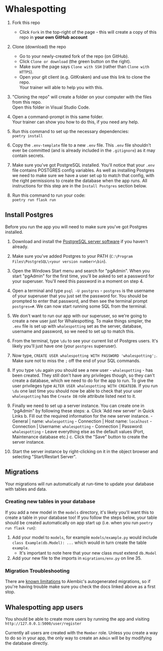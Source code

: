 # Whalespotting

1. Fork this repo
    * Click `Fork` in the top-right of the page - this will create a copy of this repo in **your own GitHub account**

2. Clone (download) the repo
    * Go to your newly-created fork of the repo (on GitHub).
    * Click `Clone or download` (the green button on the right).
    * Make sure the page says `Clone with SSH` (rather than `Clone with HTTPS`).
    * Open your git client (e.g. GitKraken) and use this link to clone the repo.  
    Your trainer will able to help you with this.

3. "Cloning the repo" will create a folder on your computer with the files from this repo.  
Open this folder in Visual Studio Code.

4. Open a command-prompt in this same folder.  
Your trainer can show you how to do this, if you need any help.

5. Run this command to set up the necessary dependencies:  
`poetry install`

6. Copy the `.env-template` file to a new `.env` file. This `.env` file shouldn't ever be committed (and is already included in the `.gitignore`) as it may contain secrets.

7. Make sure you've got PostgreSQL installed. You'll notice that your `.env` file contains POSTGRES config variables. As well as installing Postgres we need to make sure we have a user set up to match that config, with the right permissions to create the database when the app runs. All instructions for this step are in the `Install Postgres` section below. 

8. Run this command to run your code:  
`poetry run flask run`

## Install Postgres

Before you run the app you will need to make sure you've got Postgres installed.

1. Download and install the [PostgreSQL server software](https://www.enterprisedb.com/downloads/postgres-postgresql-downloads) if you haven't already.

2. Make sure you've added Postgres to your PATH (`C:\Program Files\PostgreSQL\<your version number>\bin`).

3. Open the Windows Start menu and search for "pgAdmin". When you start "pgAdmin" for the first time, you'll be asked to set a password for your superuser. You'll need this password in a moment on step 4. 

4. Open a terminal and type `psql -U postgres` - `postgres` is the username of your superuser that you just set the password for. You should be prompted to enter that password, and then see the terminal prompt `postgres=#`. We can now start running some SQL from the terminal.

5. We don't want to run our app with our superuser, so we're going to create a new user just for Whalespotting. To make things simpler, the `.env` file is set up with `whalespotting` set as the server, database, username and password, so we need to set up to match this.

6. From the terminal, type `\du` to see your current list of Postgres users. It's likely you'll just have one (your `postgres` superuser).

7. Now type, `CREATE USER whalespotting WITH PASSWORD 'whalespotting';`. Make sure not to miss the `;` off the end of your SQL commands.

8. If you type `\du` again you should see a new user - `whalespotting` - has been created. They still don't have any privileges though, so they can't create a database, which we need to do for the app to run. To give the user privileges type `ALTER USER whalespotting WITH CREATEDB`. If you run `\du` one last time you should now be able to check that your user `whalespotting` has the `Create DB` role attribute listed next to it.

9. Finally we need to set up a server instance. You can create one in "pgAdmin" by following these steps:
    a. Click 'Add new server' in Quick Links
    b. Fill out the required information for the new server instance.
        - General | name: `whalespotting`
        - Connection | Host name: `localhost`
        - Connection | Username: `whalespotting`
        - Connection | Password: `whalespotting`
        - Leave everything else as the default values (Port, Maintenance database etc.)
    c. Click the "Save" button to create the server instance.

10. Start the server instance by right-clicking on it in the object browser and selecting "Start/Restart Server".

## Migrations

Your migrations will run automatically at run-time to update your database with tables and data.

### Creating new tables in your database

If you add a new model in the `models` directory, it's likely you'll want this to create a table in your database too! If you follow the steps below, your table should be created automatically on app start up (i.e. when you run `poetry run flask run`):

1. Add your model to `models`, for example `models/example.py` would include `class Example(db.Model): ...` which would in turn create the table `example`.
    - It's important to note here that your new class _must_ extend `db.Model`
2. Add your new file to the imports in `migrations/env.py` on line 35.

### Migration Troubleshooting

There are [known limitations](https://alembic.sqlalchemy.org/en/latest/autogenerate.html#what-does-autogenerate-detect-and-what-does-it-not-detect) to Alembic's autogenerated migrations, so if you're having trouble make sure you check the docs linked above as a first stop.

## Whalespotting app users

You should be able to create more users by running the app and visiting `http://127.0.0.1:5000/user/register`

Currently all users are created with the `Member` role. Unless you create a way to do so in your app, the only way to create an `Admin` will be by modifying the database directly.